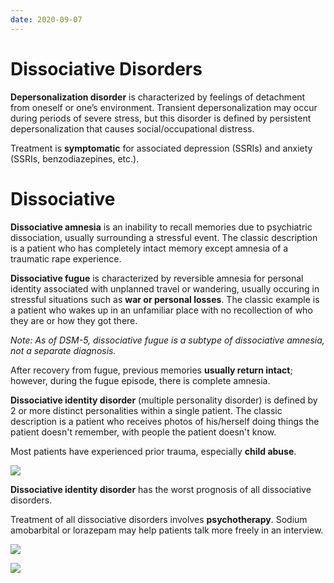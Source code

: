 ```yaml
---
date: 2020-09-07
---
```


# Dissociative Disorders

<!-- depersonalization treatment.. -->

**Depersonalization disorder** is characterized by feelings of detachment from oneself or one’s environment. Transient depersonalization may occur during periods of severe stress, but this disorder is defined by persistent depersonalization that causes social/occupational distress.

Treatment is **symptomatic** for associated depression (SSRIs) and anxiety (SSRIs, benzodiazepines, etc.).

# Dissociative

<!-- dissociative amnesia vs fugue vs dissociative identity disorder. Treatment.. -->

**Dissociative amnesia** is an inability to recall memories due to psychiatric dissociation, usually surrounding a stressful event. The classic description is a patient who has completely intact memory except amnesia of a traumatic rape experience.

**Dissociative fugue** is characterized by reversible amnesia for personal identity associated with unplanned travel or wandering, usually occuring in stressful situations such as **war or personal losses**. The classic example is a patient who wakes up in an unfamiliar place with no recollection of who they are or how they got there.

_Note: As of DSM-5, dissociative fugue is a subtype of dissociative amnesia, not a separate diagnosis._

After recovery from fugue, previous memories **usually return intact**; however, during the fugue episode, there is complete amnesia.

**Dissociative identity disorder** (multiple personality disorder) is defined by 2 or more distinct personalities within a single patient. The classic description is a patient who receives photos of his/herself doing things the patient doesn't remember, with people the patient doesn't know.

Most patients have experienced prior trauma, especially **child abuse**.

![](https://i.imgur.com/OjIQs2r.png)

**Dissociative identity disorder** has the worst prognosis of all dissociative disorders.

Treatment of all dissociative disorders involves **psychotherapy**. Sodium amobarbital or lorazepam may help patients talk more freely in an interview.

<!-- dissociative amnesia vs medication induced, brain injury, Alzheimer, alcohol, malingering.. -->

![](https://i.imgur.com/caqkO7R.png)

<!-- dissociative identity disorder vs hallucinations.. -->

![](https://i.imgur.com/ODgpzMP.png)
